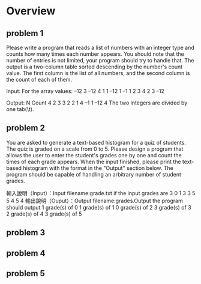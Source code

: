# Overview
## problem 1
Please write a program that reads a list of numbers with an integer type and counts how many times each number appears. You should note that the number of entries is not limited, your program should try to handle that. 
The output is a two-column table sorted descending by the number's count value. The first column is the list of all numbers, and the second column is the count of each of them. 

Input:
For the array values: –12 3 –12 4 1 1 –12 1 –1 1 2 3 4 2 3 –12

Output:
N Count
4 2
3 3
2 2
1 4
–1 1
–12 4
The two integers are divided by one tab(\t).

## problem 2
You are asked to generate a text-based histogram for a quiz of students. The quiz is graded on a scale from 0 to 5. Please design a program that allows the user to enter the student's grades one by one and count the times of each grade appears. 
When the input finished, please print the text-based histogram with the format in the "Output" section below. 
The program should be capable of handling an arbitrary number of student grades. 
 
輸入說明（Input）：Input filename:grade.txt
if the input grades are 
3 0 1 3 3 5 5 4 5 4 
輸出說明（Ouput）：Output filename:grades.Output
the program should output
1 grade(s) of 0
1 grade(s) of 1
0 grade(s) of 2
3 grade(s) of 3
2 grade(s) of 4
3 grade(s) of 5

## problem 3

## problem 4

## problem 5
